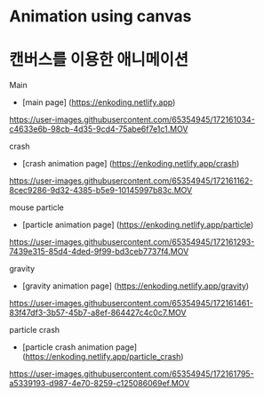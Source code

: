 # Animation using canvas

# 캔버스를 이용한 애니메이션











Main
- [main page] (https://enkoding.netlify.app)
 
 https://user-images.githubusercontent.com/65354945/172161034-c4633e6b-98cb-4d35-9cd4-75abe6f7e1c1.MOV


crash
- [crash animation page] (https://enkoding.netlify.app/crash)
 
 https://user-images.githubusercontent.com/65354945/172161162-8cec9286-9d32-4385-b5e9-10145997b83c.MOV


mouse particle
- [particle animation page] (https://enkoding.netlify.app/particle)
 
 https://user-images.githubusercontent.com/65354945/172161293-7439e315-85d4-4ded-9f99-bd3ceb7737f4.MOV


gravity
- [gravity animation page] (https://enkoding.netlify.app/gravity)
 
 https://user-images.githubusercontent.com/65354945/172161461-83f47df3-3b57-45b7-a8ef-864427c4c0c7.MOV


particle crash
- [particle crash animation page] (https://enkoding.netlify.app/particle_crash)

 https://user-images.githubusercontent.com/65354945/172161795-a5339193-d987-4e70-8259-c125086069ef.MOV





